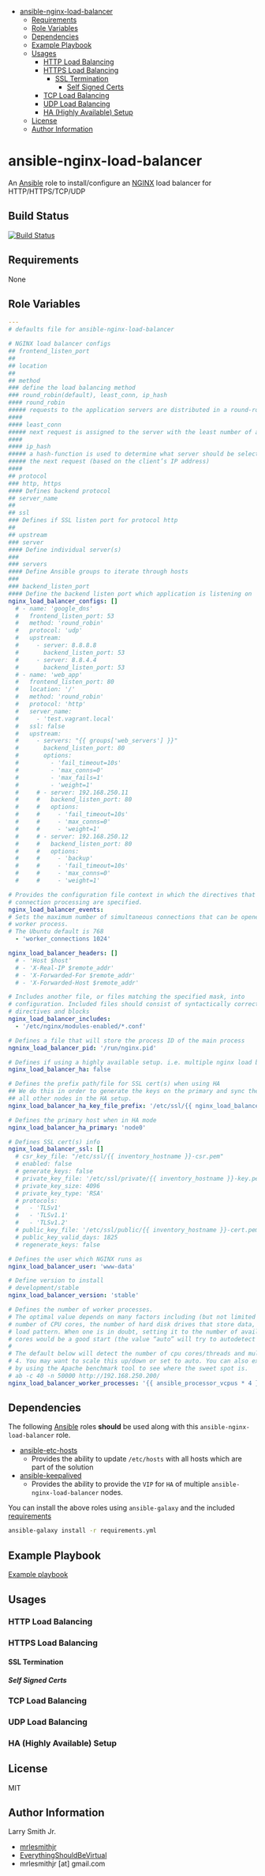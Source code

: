 <!-- START doctoc generated TOC please keep comment here to allow auto update -->

<!-- DON'T EDIT THIS SECTION, INSTEAD RE-RUN doctoc TO UPDATE -->

<!-- DON'T EDIT THIS SECTION, INSTEAD RE-RUN doctoc TO UPDATE -->

-   [ansible-nginx-load-balancer](#ansible-nginx-load-balancer)
    -   [Requirements](#requirements)
    -   [Role Variables](#role-variables)
    -   [Dependencies](#dependencies)
    -   [Example Playbook](#example-playbook)
    -   [Usages](#usages)
        -   [HTTP Load Balancing](#http-load-balancing)
        -   [HTTPS Load Balancing](#https-load-balancing)
            -   [SSL Termination](#ssl-termination)
                -   [Self Signed Certs](#self-signed-certs)
        -   [TCP Load Balancing](#tcp-load-balancing)
        -   [UDP Load Balancing](#udp-load-balancing)
        -   [HA (Highly Available) Setup](#ha-highly-available-setup)
    -   [License](#license)
    -   [Author Information](#author-information)

<!-- END doctoc generated TOC please keep comment here to allow auto update -->

# ansible-nginx-load-balancer

An [Ansible](https://www.ansible.com) role to install/configure an [NGINX](https://nginx.org) load balancer for HTTP/HTTPS/TCP/UDP

## Build Status

[![Build Status](https://travis-ci.org/mrlesmithjr/ansible-nginx-load-balancer.svg?branch=master)](https://travis-ci.org/mrlesmithjr/ansible-nginx-load-balancer)

## Requirements

None

## Role Variables

```yaml
---
# defaults file for ansible-nginx-load-balancer

# NGINX load balancer configs
## frontend_listen_port
##
## location
##
## method
### define the load balancing method
### round_robin(default), least_conn, ip_hash
#### round_robin
##### requests to the application servers are distributed in a round-robin fashion
####
#### least_conn
##### next request is assigned to the server with the least number of active connections
####
#### ip_hash
##### a hash-function is used to determine what server should be selected for
##### the next request (based on the client’s IP address)
####
## protocol
### http, https
#### Defines backend protocol
## server_name
##
## ssl
### Defines if SSL listen port for protocol http
##
## upstream
### server
#### Define individual server(s)
###
### servers
#### Define Ansible groups to iterate through hosts
###
### backend_listen_port
#### Define the backend listen port which application is listening on
nginx_load_balancer_configs: []
  # - name: 'google_dns'
  #   frontend_listen_port: 53
  #   method: 'round_robin'
  #   protocol: 'udp'
  #   upstream:
  #     - server: 8.8.8.8
  #       backend_listen_port: 53
  #     - server: 8.8.4.4
  #       backend_listen_port: 53
  # - name: 'web_app'
  #   frontend_listen_port: 80
  #   location: '/'
  #   method: 'round_robin'
  #   protocol: 'http'
  #   server_name:
  #     - 'test.vagrant.local'
  #   ssl: false
  #   upstream:
  #     - servers: "{{ groups['web_servers'] }}"
  #       backend_listen_port: 80
  #       options:
  #         - 'fail_timeout=10s'
  #         - 'max_conns=0'
  #         - 'max_fails=1'
  #         - 'weight=1'
  #     # - server: 192.168.250.11
  #     #   backend_listen_port: 80
  #     #   options:
  #     #     - 'fail_timeout=10s'
  #     #     - 'max_conns=0'
  #     #     - 'weight=1'
  #     # - server: 192.168.250.12
  #     #   backend_listen_port: 80
  #     #   options:
  #     #     - 'backup'
  #     #     - 'fail_timeout=10s'
  #     #     - 'max_conns=0'
  #     #     - 'weight=1'

# Provides the configuration file context in which the directives that affect
# connection processing are specified.
nginx_load_balancer_events:
# Sets the maximum number of simultaneous connections that can be opened by a
# worker process.
# The Ubuntu default is 768
  - 'worker_connections 1024'

nginx_load_balancer_headers: []
  # - 'Host $host'
  # - 'X-Real-IP $remote_addr'
  # - 'X-Forwarded-For $remote_addr'
  # - 'X-Forwarded-Host $remote_addr'

# Includes another file, or files matching the specified mask, into
# configuration. Included files should consist of syntactically correct
# directives and blocks
nginx_load_balancer_includes:
  - '/etc/nginx/modules-enabled/*.conf'

# Defines a file that will store the process ID of the main process
ngninx_load_balancer_pid: '/run/nginx.pid'

# Defines if using a highly available setup. i.e. multiple nginx load balancers
nginx_load_balancer_ha: false

# Defines the prefix path/file for SSL cert(s) when using HA
## We do this in order to generate the keys on the primary and sync the keys to
## all other nodes in the HA setup.
nginx_load_balancer_ha_key_file_prefix: '/etc/ssl/{{ nginx_load_balancer_ha_primary }}'

# Defines the primary host when in HA mode
nginx_load_balancer_ha_primary: 'node0'

# Defines SSL cert(s) info
nginx_load_balancer_ssl: []
  # csr_key_file: "/etc/ssl/{{ inventory_hostname }}-csr.pem"
  # enabled: false
  # generate_keys: false
  # private_key_file: '/etc/ssl/private/{{ inventory_hostname }}-key.pem'
  # private_key_size: 4096
  # private_key_type: 'RSA'
  # protocols:
  #   - 'TLSv1'
  #   - 'TLSv1.1'
  #   - 'TLSv1.2'
  # public_key_file: '/etc/ssl/public/{{ inventory_hostname }}-cert.pem'
  # public_key_valid_days: 1825
  # regenerate_keys: false

# Defines the user which NGINX runs as
nginx_load_balancer_user: 'www-data'

# Define version to install
# development/stable
nginx_load_balancer_version: 'stable'

# Defines the number of worker processes.
# The optimal value depends on many factors including (but not limited to) the
# number of CPU cores, the number of hard disk drives that store data, and
# load pattern. When one is in doubt, setting it to the number of available CPU
# cores would be a good start (the value “auto” will try to autodetect it).
#
# The default below will detect the number of cpu cores/threads and multiply by
# 4. You may want to scale this up/down or set to auto. You can also experiment
# by using the Apache benchmark tool to see where the sweet spot is.
# ab -c 40 -n 50000 http://192.168.250.200/
nginx_load_balancer_worker_processes: '{{ ansible_processor_vcpus * 4 }}'
```

## Dependencies

The following [Ansible](https://www.ansible.com) roles **should** be used along
with this `ansible-nginx-load-balancer` role.

-   [ansible-etc-hosts](https://github.com/mrlesmithjr/ansible-etc-hosts)
    -   Provides the ability to update `/etc/hosts` with all hosts which are part of the solution
-   [ansible-keepalived](https://github.com/mrlesmithjr/ansible-keepalived)
    -   Provides the ability to provide the `VIP` for `HA` of multiple `ansible-nginx-load-balancer` nodes.

You can install the above roles using `ansible-galaxy` and the included [requirements](./requirements.yml)

```bash
ansible-galaxy install -r requirements.yml
```

## Example Playbook

[Example playbook](./playbook.yml)

## Usages

### HTTP Load Balancing

### HTTPS Load Balancing

#### SSL Termination

##### Self Signed Certs

### TCP Load Balancing

### UDP Load Balancing

### HA (Highly Available) Setup

## License

MIT

## Author Information

Larry Smith Jr.

-   [mrlesmithjr](https://www.twitter.com/mrlesmithjr)
-   [EverythingShouldBeVirtual](http://www.everythingshouldbevirtual.com)
-   mrlesmithjr [at] gmail.com
